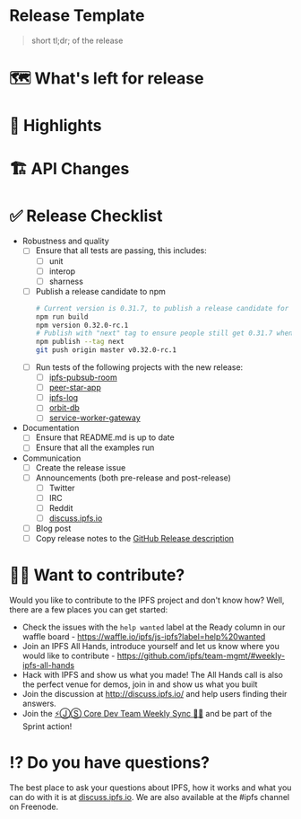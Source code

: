 # Release Template

> short tl;dr; of the release

# 🗺 What's left for release

# 🔦 Highlights

# 🏗 API Changes

# ✅ Release Checklist

- Robustness and quality
  - [ ] Ensure that all tests are passing, this includes:
    - [ ] unit
    - [ ] interop
    - [ ] sharness
  - [ ] Publish a release candidate to npm
      ```sh
      # Current version is 0.31.7, to publish a release candidate for 0.32.0:
      npm run build
      npm version 0.32.0-rc.1
      # Publish with "next" tag to ensure people still get 0.31.7 when they `npm i ipfs`
      npm publish --tag next
      git push origin master v0.32.0-rc.1
      ```
  - [ ] Run tests of the following projects with the new release:
    - [ ] [ipfs-pubsub-room](https://github.com/ipfs-shipyard/ipfs-pubsub-room)
    - [ ] [peer-star-app](https://github.com/ipfs-shipyard/peer-star-app)
    - [ ] [ipfs-log](https://github.com/orbitdb/ipfs-log)
    - [ ] [orbit-db](https://github.com/orbitdb/orbit-db)
    - [ ] [service-worker-gateway](https://github.com/ipfs-shipyard/service-worker-gateway)
- Documentation
  - [ ] Ensure that README.md is up to date
  - [ ] Ensure that all the examples run
- Communication
  - [ ] Create the release issue
  - [ ] Announcements (both pre-release and post-release)
    - [ ] Twitter
    - [ ] IRC
    - [ ] Reddit
    - [ ] [discuss.ipfs.io](https://discuss.ipfs.io/c/announcements)
  - [ ] Blog post
  - [ ] Copy release notes to the [GitHub Release description](https://github.com/ipfs/js-ipfs/releases)

# 🙌🏽 Want to contribute?

Would you like to contribute to the IPFS project and don't know how? Well, there are a few places you can get started:

- Check the issues with the `help wanted` label at the Ready column in our waffle board - https://waffle.io/ipfs/js-ipfs?label=help%20wanted
- Join an IPFS All Hands, introduce yourself and let us know where you would like to contribute - https://github.com/ipfs/team-mgmt/#weekly-ipfs-all-hands
- Hack with IPFS and show us what you made! The All Hands call is also the perfect venue for demos, join in and show us what you built
- Join the discussion at http://discuss.ipfs.io/ and help users finding their answers.
- Join the [⚡️ⒿⓈ Core Dev Team Weekly Sync 🙌🏽](https://github.com/ipfs/team-mgmt/issues/650) and be part of the Sprint action!

# ⁉️ Do you have questions?

The best place to ask your questions about IPFS, how it works and what you can do with it is at [discuss.ipfs.io](http://discuss.ipfs.io). We are also available at the #ipfs channel on Freenode.
